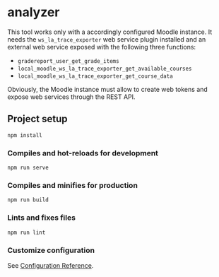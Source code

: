 # analyzer

This tool works only with a accordingly configured Moodle instance. It needs the `ws_la_trace_exporter` web service plugin installed and an external web service exposed with the following three functions:

- `gradereport_user_get_grade_items`
- `local_moodle_ws_la_trace_exporter_get_available_courses`
- `local_moodle_ws_la_trace_exporter_get_course_data`

Obviously, the Moodle instance must allow to create web tokens and expose web services through the REST API.

## Project setup

```
npm install
```

### Compiles and hot-reloads for development

```
npm run serve
```

### Compiles and minifies for production

```
npm run build
```

### Lints and fixes files

```
npm run lint
```

### Customize configuration

See [Configuration Reference](https://cli.vuejs.org/config/).
